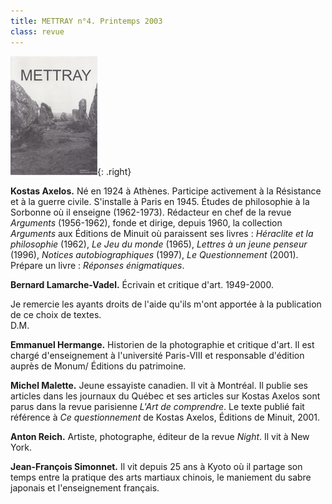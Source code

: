 ```yaml
---
title: METTRAY n°4. Printemps 2003
class: revue
---
```


![METTRAY n°4. Printemps 2003.](/files/gd_mettray4.gif){: .right}

**Kostas Axelos.** Né en 1924 à Athènes. Participe activement à la Résistance et à la guerre civile. S'installe à Paris en 1945. Études de philosophie à la Sorbonne où il enseigne (1962-1973).  Rédacteur en chef de la revue *Arguments* (1956-1962), fonde et dirige, depuis 1960, la collection *Arguments* aux Éditions de Minuit où paraissent ses livres : *Héraclite et la philosophie* (1962), *Le Jeu du monde* (1965), *Lettres à un jeune penseur* (1996), *Notices autobiographiques* (1997), *Le Questionnement* (2001).
Prépare un livre : *Réponses énigmatiques*.

**Bernard Lamarche-Vadel.** Écrivain et critique d'art. 1949-2000.

Je remercie les ayants droits de l'aide qu'ils m'ont apportée à la publication de ce choix de textes.  
D.M.

**Emmanuel Hermange.** Historien de la photographie et critique d'art. Il est chargé d'enseignement à l'université Paris-VIII et responsable d'édition auprès de Monum/ Éditions du patrimoine.

**Michel Malette.** Jeune essayiste canadien. Il vit à Montréal. Il publie ses articles dans les journaux du Québec et ses articles sur Kostas Axelos sont parus dans la revue parisienne *L'Art de comprendre*. Le texte publié fait référence à *Ce questionnement* de Kostas Axelos, Éditions de Minuit, 2001.

**Anton Reich.** Artiste, photographe, éditeur de la revue *Night*. Il vit à New York.

**Jean-François Simonnet.** Il vit depuis 25 ans à Kyoto où il partage son temps entre la pratique des arts martiaux chinois, le maniement du sabre japonais et l'enseignement français.